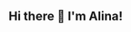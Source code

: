 
   <div class="bio">
        <div class="bio__container">
            <h2 class="bio__title">Hi there 👋 I'm Alina!</h2>
</div>
</div>
<style>
     .bio__container{
        margin-left: auto;
        margin-right: auto;
    }
</style>
<!--
**aKrivonogova/aKrivonogova** is a ✨ _special_ ✨ repository because its `README.md` (this file) appears on your GitHub profile.

Here are some ideas to get you started:

- 🔭 I’m currently working on ...
- 🌱 I’m currently learning ...
- 👯 I’m looking to collaborate on ...
- 🤔 I’m looking for help with ...
- 💬 Ask me about ...
- 📫 How to reach me: ...
- 😄 Pronouns: ...
- ⚡ Fun fact: ...
-->
